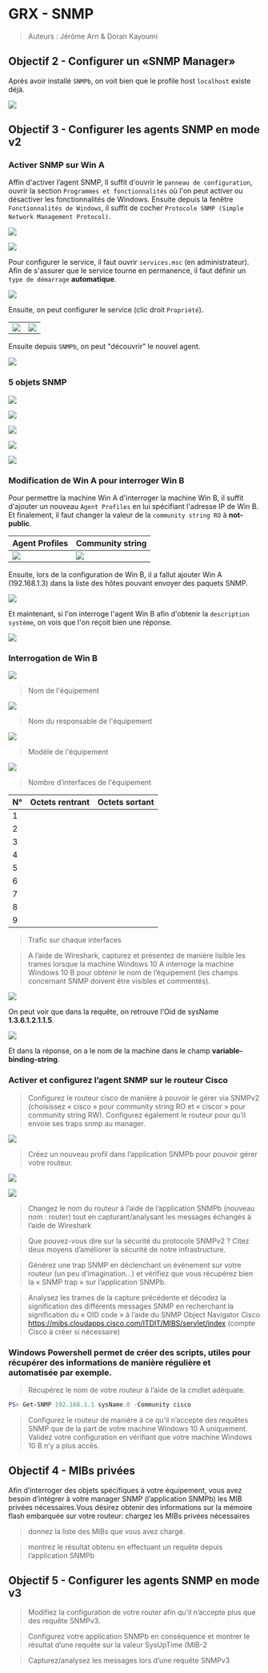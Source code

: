 # GRX - SNMP

> Auteurs : Jérôme Arn & Doran Kayoumi

## Objectif 2 - Configurer un «SNMP Manager»

Après avoir installé `SNMPb`, on voit bien que le profile host `localhost` existe déjà.

![](./img/objectif2_allgucci.png)



## Objectif 3 - Configurer les agents SNMP en mode v2

### Activer SNMP sur Win A

Affin d'activer l’agent SNMP, Il suffit d'ouvrir le `panneau de configuration`, ouvrir la section `Programmes et fonctionnalités` où l'on peut activer ou désactiver les fonctionnalités de Windows. Ensuite depuis la fenêtre `Fonctionnalités de Windows`, il suffit de cocher `Protocole SNMP (Simple Network Management Protocol)`.

![](img/objectif3_enablesnmp_step1.png)

![](img/objectif3_enablesnmp_step1b.png)

Pour configurer le service, il faut ouvrir `services.msc` (en administrateur). Afin de s'assurer que le service tourne en permanence, il faut définir un `type de démarrage` **automatique**.

![](img/objectif3_enablesnmp_step2.png)

Ensuite, on peut configurer le service (clic droit `Propriété`).

|                                          |                                          |
| ---------------------------------------- | ---------------------------------------- |
| ![](img/objectif3_enablesnmp_step2c.png) | ![](img/objectif3_enablesnmp_step2b.png) |

Ensuite depuis `SNMPb`, on peut "découvrir" le nouvel agent.

![](img/objectif3_enablesnmp_step3.png)



### 5 objets SNMP

![](./img/obj1.png)

![](./img/obj2.png)

![](./img/obj3.png)

![](./img/obj4.png)

![](./img/obj5.png)

### Modification de Win A pour interroger Win B

Pour permettre la machine Win A d'interroger la machine Win B, il suffit d'ajouter un nouveau `Agent Profiles`  en lui spécifiant l'adresse IP de Win B. Et finalement, il faut changer la valeur de la `community string RO` à **not-public**.

| Agent Profiles                       | Community string                     |
| ------------------------------------ | ------------------------------------ |
| ![](img/objectif3_wina_changes1.png) | ![](img/objectif3_wina_changes2.png) |

Ensuite, lors de la configuration de Win B, il a fallut ajouter Win A (192.168.1.3) dans la liste des hôtes pouvant envoyer des paquets SNMP.

![](img/objectif3_winb_config.png)

Et maintenant, si l'on interroge l'agent Win B afin d'obtenir la `description système`, on vois que l'on reçoit bien une réponse.

![](img/objectif3_winb_interogation.png)



### Interrogation de Win B

![](img/objectif3_winb_name.jpg)

> Nom de l'équipement



![](img/objectif3_winb_resp.jpg)

> Nom du responsable de l'équipement



![](img/objectif3_winb_model.jpg)

> Modèle de l'équipement



![](img/objectif3_winb_nbinterface.jpg)

> Nombre d’interfaces de l'équipement

| N°   | Octets rentrant | Octets sortant |
| ---- | --------------- | -------------- |
| 1    |                 |                |
| 2    |                 |                |
| 3    |                 |                |
| 4    |                 |                |
| 5    |                 |                |
| 6    |                 |                |
| 7    |                 |                |
| 8    |                 |                |
| 9    |                 |                |



> Trafic sur chaque interfaces 



> A l’aide de Wireshark, capturez et présentez de manière lisible les trames lorsque la machine Windows 10 A interroge la machine Windows 10 B pour obtenir le nom de l’équipement (les champs concernant SNMP doivent être visibles et commentés). 

![](./img/request.png)

On peut voir que dans la requête, on retrouve l'Oid de sysName **1.3.6.1.2.1.1.5**.

![](./img/response.png)

Et dans la réponse, on a le nom de la machine dans le champ **variable-binding-string**.

### Activer et configurez l’agent SNMP sur le routeur Cisco

> Configurez le routeur cisco de manière à pouvoir le gérer via SNMPv2 (choisissez « cisco » pour community string RO et « ciscor » pour community string RW). Configurez également le routeur pour qu’il envoie ses traps snmp au manager.

![](./img/cisco.PNG)

> Créez un nouveau profil dans l’application SNMPb pour pouvoir gérer votre routeur.

![](./img/cisco_conf1.jpg)

![](./img/cisco_conf2.png)

> Changez le nom du routeur à l’aide de l’application  SNMPb (nouveau nom : router<votre-nom>) tout en capturant/analysant les messages échangés à l’aide de Wireshark



> Que pouvez-vous dire sur la sécurité du protocole SNMPv2 ? Citez deux moyens d’améliorer la sécurité de notre infrastructure. 



> Générez une trap SNMP en déclenchant un événement sur votre routeur (un peu d’imagination...) et vérifiez que vous récupérez bien la « SNMP trap » sur l’application SNMPb.



> Analysez les trames de la capture précédente et décodez la signification des différents messages SNMP en recherchant la signification du « OID code » à l’aide du SNMP Object Navigator Cisco https://mibs.cloudapps.cisco.com/ITDIT/MIBS/servlet/index (compte Cisco à créer si nécessaire)

### Windows Powershell permet de créer des scripts, utiles pour récupérer des informations de manière régulière et automatisée par exemple.

> Récupérez le nom de votre routeur à l’aide de la cmdlet  adéquate.

```powershell
PS> Get-SNMP 192.168.1.1 sysName.0 -Community cisco
```

> Configurez le routeur de manière à ce qu’il n’accepte des requêtes SNMP que de la part de votre machine Windows 10 A uniquement. Validez votre configuration en vérifiant que votre machine Windows 10 B n’y a plus accès.



## Objectif 4 - MIBs privées

Afin d’interroger des objets spécifiques à votre équipement, vous avez besoin d’intégrer à votre manager SNMP (l’application SNMPb) les MIB privées nécessaires.Vous désirez obtenir des informations sur la mémoire flash embarquée sur votre routeur: chargez les MIBs privées nécessaires

> donnez la liste des MIBs que vous avez chargé.



> montrez le résultat obtenu en effectuant un requête depuis l’application SNMPb

## Objectif 5 - Configurer les agents SNMP en mode v3

> Modifiez la configuration de votre router afin qu’il n’accepte plus que des requête SNMPv3.



> Configurez votre application SNMPb en conséquence et montrer le résultat d’une requête sur la valeur SysUpTime (MIB-2



> Capturez/analysez les messages lors d’une requête SNMPv3
